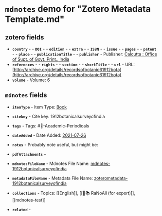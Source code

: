 # `mdnotes` demo for "Zotero Metadata Template.md"

## zotero fields

- **`country`** - - **`DOI`** - - **`edition`** - - **`extra`** - - **`ISBN`** - - **`issue`** - - **`pages`** - - **`patent`** - - **`place`** - - **`publicationTitle`** - - **`publisher`** -  Publisher: [Calcutta : Office of Supt. of Govt. Print., India](calcutta-:-office-of-supt.-of-govt.-print.,-india)
- **`references`** - - **`rights`** - - **`section`** - - **`shortTitle`** - - **`url`** -  URL: [http://archive.org/details/recordsofbotanic61912bota](http://archive.org/details/recordsofbotanic61912bota)
- **`volume`** -  Volume: [6](6)



## `mdnotes`  fields

- **`itemType`** -  Item Type: [Book](book)
- **`citekey`** -  Cite key: 1912botanicalsurveyofindia
- **`tags`** -  Tags: #📓-Academic-Periodicals
- **`dateAdded`** -  Date Added: [2021-07-26](2021-07-26)
- **`notes`** - 
Probably note useful, but might be:

- **`pdfAttachments`** - 
- **`mdnotesFileName`** -  Mdnotes File Name: [mdnotes-1912botanicalsurveyofindia](mdnotes-1912botanicalsurveyofindia)

- **`metadataFileName`** -  Metadata File Name: [zoterometadata-1912botanicalsurveyofindia](zoterometadata-1912botanicalsurveyofindia)

- **`collections`** -  Topics: [[English]], [[🌿📚 RaNoAll (for export)]], [[mdnotes-test]]

- **`related`** - 
  